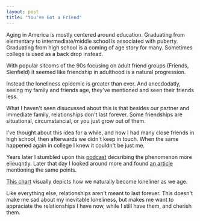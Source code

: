 ```yaml
---
layout: post
title: "You've Got a Friend"
---
```


Aging in America is mostly centered around education. Graduating from elementary to intermediate/middle school is associated with puberty. Graduating from high school is a coming of age story for many. Sometimes college is used as a back drop instead.

With popular sitcoms of the 90s focusing on adult friend groups (Friends, Sienfield) it seemed like friendship in adulthood is a natural progression.

Instead the loneliness epidemic is greater than ever. And anecdodatly, seeing my family and friends age, they've mentioned and seen their friends less.

What I haven't seen disucussed about this is that besides our partner and immediate family, relationships don't last forever. Some friendships are situational, circumstancial, or you just grow out of them.

I've thought about this idea for a while, and how I had many close friends in high school, then afterwards we didn't keep in touch. When the same happened again in college I knew it couldn't be just me. 

Years later I stumbled upon this [podcast](https://open.spotify.com/episode/7GulsheVZQmWDrqxBYEUZE) decsribing the phenomenon more elieuqntly. Later that day I looked around more and found [an article](https://waitbutwhy.com/2014/12/10-types-odd-friendships-youre-probably-part.html) mentioning the same points.

[This chart](https://ourworldindata.org/grapher/time-spent-with-relationships-by-age-us) visually depicts how we naturally become loneliner as we age. 

Like everything else, relationships aren't meant to last forever. This doesn't make me sad about my inevitable loneliness, but makes me want to appraciate the relationships I have now, while I still have them, and cherish them.